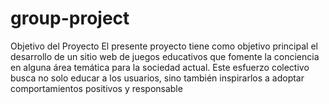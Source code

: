 # group-project
Objetivo del Proyecto El presente proyecto tiene como objetivo principal el desarrollo de un sitio web de juegos educativos que fomente la conciencia en alguna área temática para la sociedad actual. Este esfuerzo colectivo busca no solo educar a los usuarios, sino también inspirarlos a adoptar comportamientos positivos y responsable
